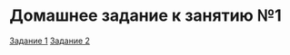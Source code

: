 # Домашнее задание к занятию №1

[Задание 1](https://docs.google.com/document/d/1pukdZuYVLttnFqpov5ijceeRiEW_njt6Gx8rGzHCEhU/edit?usp=sharing)
[Задание 2](https://docs.google.com/document/d/1aZRB3Tb2Wcq6ELLb_0msbnwKqHzVlzHS_KnxivWyYx4/edit?usp=sharing)